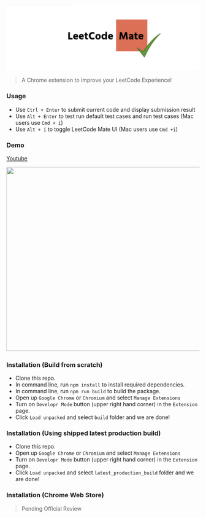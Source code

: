 ![Logo](logo.png)

> A Chrome extension to improve your LeetCode Experience! 

### Usage
* Use `Ctrl + Enter` to submit current code and display submission result
* Use `Alt + Enter` to test run default test cases and run test cases (Mac users use `Cmd + i`)
* Use `Alt + i` to toggle LeetCode Mate UI (Mac users use `Cmd +i`)


### Demo
[Youtube](https://youtu.be/-EERA_JScJE)

 <img src="demo.gif" style="width:600px;height:479px">
 
### Installation (Build from scratch)
* Clone this repo.
* In command line, run `npm install` to install required dependencies.
* In command line, run `npm run build` to build the package.
* Open up `Google Chrome` or `Chromium` and select `Manage Extensions`
* Turn on `Developr Mode` button (upper right hand corner) in the `Extension` page.
* Click `Load unpacked` and select `build` folder and we are done!


### Installation (Using shipped latest production build)
* Clone this repo.
* Open up `Google Chrome` or `Chromium` and select `Manage Extensions`
* Turn on `Developr Mode` button (upper right hand corner) in the `Extension` page.
* Click `Load unpacked` and select `latest_production_build` folder and we are done!


### Installation (Chrome Web Store)
> Pending Official Review
